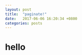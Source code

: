 ```yaml
---
layout: post
title:  "paginate!"
date:   2017-06-06 16:20:34 +0800
categories: posts
---
```

# hello